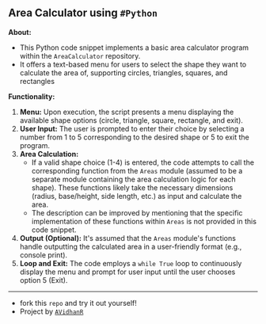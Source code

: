 ## Area Calculator using `#Python`

**About:**

- This Python code snippet implements a basic area calculator program within the `AreaCalculator` repository. 
- It offers a text-based menu for users to select the shape they want to calculate the area of, supporting circles, triangles, squares, and rectangles

**Functionality:**

1. **Menu:** Upon execution, the script presents a menu displaying the available shape options (circle, triangle, square, rectangle, and exit).
2. **User Input:** The user is prompted to enter their choice by selecting a number from 1 to 5 corresponding to the desired shape or 5 to exit the program.
3. **Area Calculation:**
   - If a valid shape choice (1-4) is entered, the code attempts to call the corresponding function from the `Areas` module (assumed to be a separate module containing the area calculation logic for each shape). These functions likely take the necessary dimensions (radius, base/height, side length, etc.) as input and calculate the area.
   - The description can be improved by mentioning that the specific implementation of these functions within `Areas` is not provided in this code snippet.
4. **Output (Optional):** It's assumed that the `Areas` module's functions handle outputting the calculated area in a user-friendly format (e.g., console print).
5. **Loop and Exit:** The code employs a `while True` loop to continuously display the menu and prompt for user input until the user chooses option 5 (Exit).

----

- fork this `repo` and try it out yourself!
- Project by [`AVidhanR`](https://linktr.ee/itsvidhanreddy)
